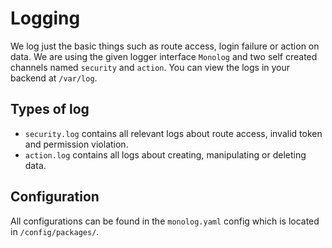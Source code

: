 # Logging

We log just the basic things such as route access, login failure or action on data.
We are using the given logger interface `Monolog` and two self created channels named `security` and `action`.
You can view the logs in your backend at `/var/log`.

## Types of log

- `security.log` contains all relevant logs about route access, invalid token and permission violation.
- `action.log` contains all logs about creating, manipulating or deleting data.

## Configuration

All configurations can be found in the `monolog.yaml` config which is located in `/config/packages/`.

